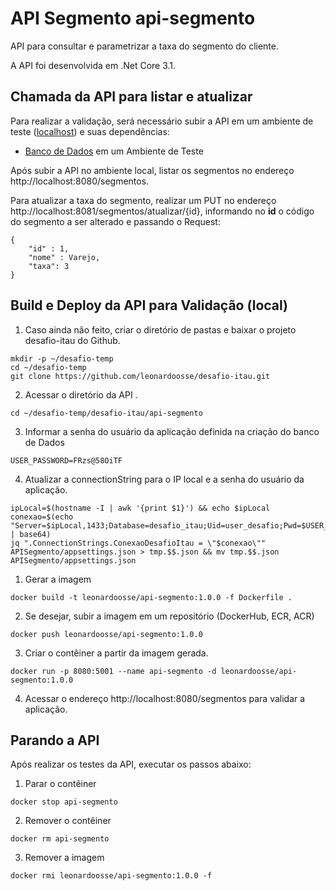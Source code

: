 # API Segmento api-segmento

API para consultar e parametrizar a taxa do segmento do cliente.

A API foi desenvolvida em .Net Core 3.1.

## Chamada da API para listar e atualizar

Para realizar a validação, será necessário subir a API em um ambiente de teste ([localhost](#execução-em-docker-para-validação-local)) e suas dependências:
* [Banco de Dados](https://github.com/leonardoosse/desafio-itau/tree/master/bd-desafio#build-e-deploy-do-banco-de-dados-para-valida%C3%A7%C3%A3o-local) em um Ambiente de Teste 

Após subir a API no ambiente local, listar os segmentos no endereço http://localhost:8080/segmentos.

Para atualizar a taxa do segmento, realizar um PUT no endereço http://localhost:8081/segmentos/atualizar/{id}, informando no **id** o código do segmento a ser alterado e passando o Request:
```
{
    "id" : 1,
    "nome" : Varejo,
    "taxa": 3
}
```

## Build e Deploy da API para Validação (local)

1. Caso ainda não feito, criar o diretório de pastas e baixar o projeto desafio-itau do Github.

```
mkdir -p ~/desafio-temp
cd ~/desafio-temp
git clone https://github.com/leonardoosse/desafio-itau.git
```

2. Acessar o diretório da API .

```
cd ~/desafio-temp/desafio-itau/api-segmento
```

3. Informar a senha do usuário da aplicação definida na criação do banco de Dados

```
USER_PASSWORD=FRzs@58OiTF
```

4. Atualizar a connectionString para o IP local e a senha do usuário da aplicação.

```
ipLocal=$(hostname -I | awk '{print $1}') && echo $ipLocal
conexao=$(echo "Server=$ipLocal,1433;Database=desafio_itau;Uid=user_desafio;Pwd=$USER_PASSWORD" | base64)
jq ".ConnectionStrings.ConexaoDesafioItau = \"$conexao\"" APISegmento/appsettings.json > tmp.$$.json && mv tmp.$$.json APISegmento/appsettings.json
```

1. Gerar a imagem 

```
docker build -t leonardoosse/api-segmento:1.0.0 -f Dockerfile . 
```

2. Se desejar, subir a imagem em um repositório (DockerHub, ECR, ACR)

```
docker push leonardoosse/api-segmento:1.0.0
```

3. Criar o contêiner a partir da imagem gerada. 

```
docker run -p 8080:5001 --name api-segmento -d leonardoosse/api-segmento:1.0.0
```

4. Acessar o endereço http://localhost:8080/segmentos para validar a aplicação.

## Parando a API

Após realizar os testes da API, executar os passos abaixo:

1. Parar o contêiner  

```
docker stop api-segmento
```

2. Remover o contêiner  

```
docker rm api-segmento
```

3. Remover a imagem

```
docker rmi leonardoosse/api-segmento:1.0.0 -f 
```


